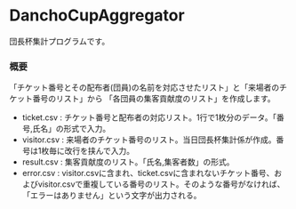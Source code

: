 # DanchoCupAggregator
団長杯集計プログラムです。
### 概要
「チケット番号とその配布者(団員)の名前を対応させたリスト」と「来場者のチケット番号のリスト」から
「各団員の集客貢献度のリスト」を作成します。
* ticket.csv : チケット番号と配布者の対応リスト。1行で1枚分のデータ。「番号,氏名」の形式で入力。
* visitor.csv : 来場者のチケット番号のリスト。当日団長杯集計係が作成。番号は1枚毎に改行を挟んで入力。
* result.csv : 集客貢献度のリスト。「氏名,集客者数」の形式。
* error.csv : visitor.csvに含まれ、ticket.csvに含まれないチケット番号、およびvisitor.csvで重複している番号のリスト。そのような番号がなければ、「エラーはありません」という文字が出力される。
